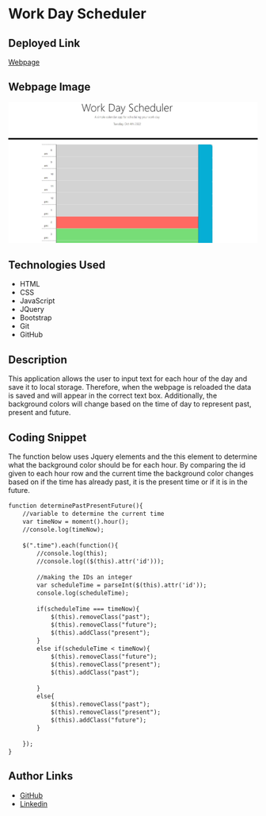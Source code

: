 # Work Day Scheduler

## Deployed Link 
[Webpage](https://mkelly3.github.io/workDayScheduler/)

## Webpage Image
![Image](WorkDayScheduler.JPG)

## Technologies Used
- HTML 
- CSS
- JavaScript
- JQuery
- Bootstrap 
- Git
- GitHub

## Description 
This application allows the user to input text for each hour of the day and save it to local storage. Therefore, when the webpage is reloaded the data is saved and will appear in the correct text box. Additionally, the background colors will change based on the time of day to represent past, present and future.

## Coding Snippet 
The function below uses Jquery elements and the this element to determine what the background color should be for each hour. By comparing the id given to each hour row and the current time the background color changes based on if the time has already past, it is the present time or if it is in the future. 

```
function determinePastPresentFuture(){
    //variable to determine the current time
    var timeNow = moment().hour();
    //console.log(timeNow);

    $(".time").each(function(){
        //console.log(this);
        //console.log(($(this).attr('id')));

        //making the IDs an integer 
        var scheduleTime = parseInt($(this).attr('id'));
        console.log(scheduleTime);

        if(scheduleTime === timeNow){
            $(this).removeClass("past");
            $(this).removeClass("future");
            $(this).addClass("present");
        }
        else if(scheduleTime < timeNow){
            $(this).removeClass("future");
            $(this).removeClass("present");
            $(this).addClass("past");

        }
        else{
            $(this).removeClass("past");
            $(this).removeClass("present");
            $(this).addClass("future");
        }

    });
}
```

## Author Links 
- [GitHub](https://github.com/mkelly3/)
- [Linkedin](https://www.linkedin.com/in/morgan-kelly15/)
